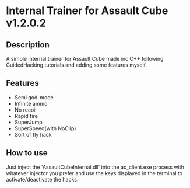 # Internal Trainer for Assault Cube v1.2.0.2

## Description

A simple internal trainer for Assault Cube made inc C++ following GuidedHacking tutorials and adding some features myself.

## Features

- Semi god-mode
- Infinite ammo
- No recoil
- Rapid fire
- SuperJump
- SuperSpeed(with NoClip)
- Sort of fly hack

## How to use

Just inject the 'AssaultCubeInternal.dll' into the ac_client.exe process with whatever injector you prefer and use the keys displayed in the terminal to activate/deactivate the hacks.
